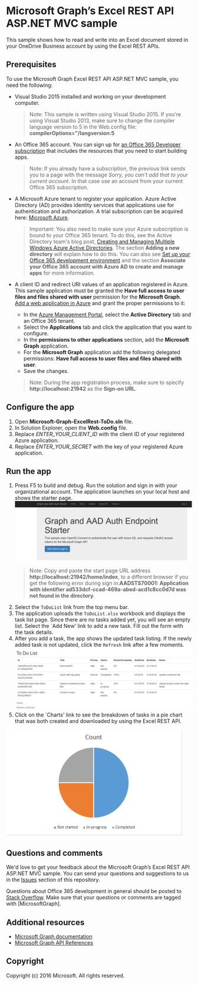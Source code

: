 # Microsoft Graph’s Excel REST API ASP.NET MVC sample

This sample shows how to  read and write into an Excel document stored in your OneDrive Business account by using the Excel REST APIs.

## Prerequisites


To use the Microsoft Graph Excel REST API ASP.NET MVC sample, you need the following:
* Visual Studio 2015 installed and working on your development computer. 

     > Note: This sample is written using Visual Studio 2015. If you're using Visual Studio 2013, make sure to change the compiler language version to 5 in the Web.config file:  **compilerOptions="/langversion:5**
* An Office 365 account. You can sign up for [an Office 365 Developer subscription](https://portal.office.com/Signup/Signup.aspx?OfferId=6881A1CB-F4EB-4db3-9F18-388898DAF510&DL=DEVELOPERPACK&ali=1#0) that includes the resources that you need to start building apps.

     > Note: If you already have a subscription, the previous link sends you to a page with the message *Sorry, you can’t add that to your current account*. In that case use an account from your current Office 365 subscription.
* A Microsoft Azure tenant to register your application. Azure Active Directory (AD) provides identity services that applications use for authentication and authorization. A trial subscription can be acquired here: [Microsoft Azure](https://account.windowsazure.com/SignUp).

     > Important: You also need to make sure your Azure subscription is bound to your Office 365 tenant. To do this, see the Active Directory team's blog post, [Creating and Managing Multiple Windows Azure Active Directories](http://blogs.technet.com/b/ad/archive/2013/11/08/creating-and-managing-multiple-windows-azure-active-directories.aspx). The section **Adding a new directory** will explain how to do this. You can also see [Set up your Office 365 development environment](https://msdn.microsoft.com/office/office365/howto/setup-development-environment#bk_CreateAzureSubscription) and the section **Associate your Office 365 account with Azure AD to create and manage apps** for more information.
* A client ID and redirect URI values of an application registered in Azure. This sample application must be granted the **Have full access to user files and files shared with user** permission for the **Microsoft Graph**. [Add a web application in Azure](https://msdn.microsoft.com/office/office365/HowTo/add-common-consent-manually#bk_RegisterWebApp) and grant the proper permissions to it:
	* In the [Azure Management Portal](https://manage.windowsazure.com/), select the **Active Directory** tab and an Office 365 tenant.
	* Select the **Applications** tab and click the application that you want to configure.
	* In the **permissions to other applications** section, add the **Microsoft Graph** application.
	* For the **Microsoft Graph** application add the following delegated permissions: **Have full access to user files and files shared with user**.
	* Save the changes.

     > Note: During the app registration process, make sure to specify **http://localhost:21942** as the **Sign-on URL**.  

## Configure the app
1. Open **Microsoft-Graph-ExcelRest-ToDo.sln** file. 
2. In Solution Explorer, open the **Web.config** file. 
3. Replace *ENTER_YOUR_CLIENT_ID* with the client ID of your registered Azure application.
4. Replace *ENTER_YOUR_SECRET* with the key of your registered Azure application.

## Run the app

1. Press F5 to build and debug. Run the solution and sign in with your organizational account. The application launches on your local host and shows the starter page. 
![](/images/ExcelApp.JPG)
     > Note: Copy and paste the start page URL address **http://localhost:21942/home/index**, to a different browser if you get the following error during sign in:**AADSTS70001: Application with identifier ad533dcf-ccad-469a-abed-acd1c8cc0d7d was not found in the directory**.
2. Select the `ToDoList` link from the top menu bar.
3. The application uploads the `ToDoList.xlsx` workbook and displays the task list page. Since there are no tasks added yet, you will see an empty list. Select the `Add New' link to add a new task. Fill out the form with the task details.
4. After you add a task, the app shows the updated task listing. If the newly added task is not updated, click the `Refresh` link after a few moments.
![](/images/ToDoList.JPG)
5. Click on the `Charts' link to see the breakdown of tasks in a pie chart that was both created and downloaded by using the Excel REST API.

![](/images/Chart.JPG)


## Questions and comments

We'd love to get your feedback about the Microsoft Graph’s Excel REST API ASP.NET MVC sample. You can send your questions and suggestions to us in the [Issues](https://github.com/OfficeDev/Microsoft-Graph-ASPNET-ExcelREST-ToDo/issues) section of this repository.

Questions about Office 365 development in general should be posted to [Stack Overflow](http://stackoverflow.com/questions/tagged/MicrosoftGraph). Make sure that your questions or comments are tagged with [MicrosoftGraph].
  
## Additional resources

* [Microsoft Graph documentation](http://graph.microsoft.io)
* [Microsoft Graph API References](http://graph.microsoft.io/docs/api-reference/v1.0)


## Copyright
Copyright (c) 2016 Microsoft. All rights reserved.